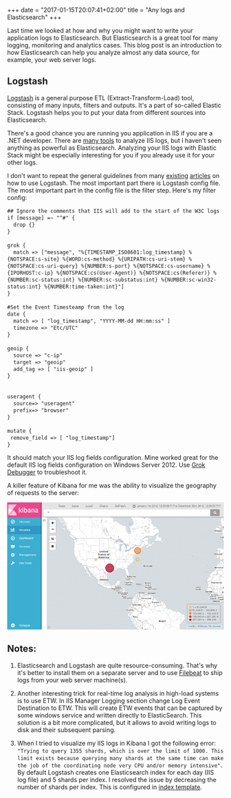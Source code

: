 +++
date = "2017-01-15T20:07:41+02:00"
title = "Any logs and Elasticsearch"
+++

Last time we looked at how and why you might want to write your application logs to Elasticsearch. But Elasticsearch is a great tool for many logging, monitoring and analytics cases. This blog post is an introduction to how Elasticsearch can help you analyze almost any data source, for example, your web server logs.

## Logstash 

[Logstash](https://www.elastic.co/products/logstash) is  a general purpose ETL (Extract-Transform-Load) tool, consisting of many inputs, filters and outputs. It's a part of so-called Elastic Stack. Logstash helps you to put your data from different sources into Elasticsearch.

There's a good chance you are running you application in IIS if you are a .NET developer. There are [many tools](https://blogs.msdn.microsoft.com/friis/2014/02/06/how-to-analyse-iis-logs-using-logparser-logparser-studio/) to analyze IIS logs, but I haven't seen anything as powerful as Elasticsearch. Analyzing your IIS logs with Elastic Stack might be especially interesting for you if you already use it for your other logs.

I don't want to repeat the general guidelines from many [existing](https://improveandrepeat.com/2014/11/using-logstash-to-analyse-iis-log-files-with-kibana/) [articles](https://blog.sstorie.com/importing-iis-logs-into-elasticsearch-with-logstash/) on how to use Logstash. The most important part there is Logstash config file. The most important part in the config file is the filter step.  Here's my filter config:

~~~
## Ignore the comments that IIS will add to the start of the W3C logs
if [message] =~ "^#" {
  drop {}
}

grok {
  match => ["message", "%{TIMESTAMP_ISO8601:log_timestamp} %{NOTSPACE:s-site} %{WORD:cs-method} %{URIPATH:cs-uri-stem} %{NOTSPACE:cs-uri-query} %{NUMBER:s-port} %{NOTSPACE:cs-username} %{IPORHOST:c-ip} %{NOTSPACE:cs(User-Agent)} %{NOTSPACE:cs(Referer)} %{NUMBER:sc-status:int} %{NUMBER:sc-substatus:int} %{NUMBER:sc-win32-status:int} %{NUMBER:time-taken:int}"]
}

#Set the Event Timesteamp from the log
date {
  match => [ "log_timestamp", "YYYY-MM-dd HH:mm:ss" ]
  timezone => "Etc/UTC"
} 

geoip {
  source => "c-ip"
  target => "geoip"
  add_tag => [ "iis-geoip" ]
}
 
 
useragent {
  source=> "useragent"
  prefix=> "browser"
}
 
mutate {
 remove_field => [ "log_timestamp"]
}
~~~

It should match your IIS log fields configuration. Mine worked great for the default IIS log fields configuration on Windows Server 2012. Use [Grok Debugger](https://grokdebug.herokuapp.com/) to troubleshoot it.

A killer feature of Kibana for me was the ability to visualize the geography of requests to the server:

<div class="standardBorder verticalMargins" markdown="1">
	<img src="/images/kibanaMap.png">
</div>

## Notes:

1. Elasticsearch and Logstash are quite resource-consuming. That's why it's better to install them on a separate server and to use [Filebeat](https://www.elastic.co/products/beats/filebeat) to ship logs from your web server machine(s).

2. Another interesting trick for real-time log analysis in high-load systems is to use ETW. In IIS Manager Logging section change Log Event Destination to ETW. This will create ETW events that can be captured by some windows service and written directly to ElasticSearch. This solution is a bit more complicated, but it allows to avoid writing logs to disk and their subsequent parsing.

3. When I tried to visualize my IIS logs in Kibana I got the following error: `"Trying to query 1355 shards, which is over the limit of 1000. This limit exists because querying many shards at the same time can make the job of the coordinating node very CPU and/or memory intensive"`. By default Logstash creates one Elasticsearch index for each day (IIS log file) and 5 shards per index. I resolved the issue by decreasing the number of shards per index. This is configured in [index template](http://spuder.github.io/2015/elasticsearch-default-shards).
